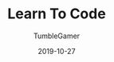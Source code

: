 ---
title: 'Learn To Code'
date: 2019-10-27
author:
- TumbleGamer
primary:
- name: Link
  href: https://boxcritters.github.io/learntocode
secondary:
- name: Source
  href: https://github.com/boxcritters/learntocode
---